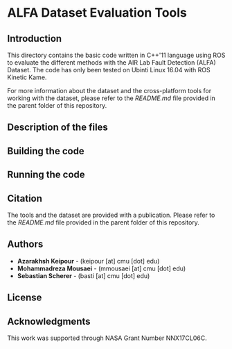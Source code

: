 # ALFA Dataset Evaluation Tools

## Introduction

This directory contains the basic code written in C++'11 language using ROS to evaluate the different methods with the AIR Lab Fault Detection (ALFA) Dataset. The code has only been tested on Ubinti Linux 16.04 with ROS Kinetic Kame.

For more information about the dataset and the cross-platform tools for working with the dataset, please refer to the *README.md* file provided in the parent folder of this repository.

## Description of the files

## Building the code

## Running the code

## Citation
The tools and the dataset are provided with a publication. Please refer to the *README.md* file provided in the parent folder of this repository.

## Authors

* **Azarakhsh Keipour** - (keipour [at] cmu [dot] edu)
* **Mohammadreza Mousaei** - (mmousaei [at] cmu [dot] edu)
* **Sebastian Scherer** - (basti [at] cmu [dot] edu)

## License


## Acknowledgments

This work was supported through NASA Grant Number NNX17CL06C.
